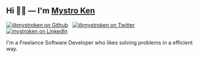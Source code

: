 ## Hi 👋🏾 — I'm [Mystro Ken](https://www.mystroken.com)
[![@mystroken on Github](https://img.shields.io/github/followers/mystroken?label=Follow&style=social)](https://github.com/mystroken) &nbsp; [![@mystroken on Twitter](https://img.shields.io/twitter/follow/mystroken?label=Follow)](https://twitter.com/intent/follow?screen_name=mystroken) &nbsp; [![mystroken on LinkedIn](https://img.shields.io/badge/-mystroken-blue?logo=Linkedin&logoColor=white&link=https://www.linkedin.com/in/emmanuel-kwene/)](https://www.linkedin.com/in/emmanuel-kwene) 

I'm a Freelance Software Developer who likes solving problems in a efficient way.

<!--
**mystroken/mystroken** is a ✨ _special_ ✨ repository because its `README.md` (this file) appears on your GitHub profile.

Here are some ideas to get you started:

- 🔭 I’m currently working on ...
- 🌱 I’m currently learning ...
- 👯 I’m looking to collaborate on ...
- 🤔 I’m looking for help with ...
- 💬 Ask me about ...
- 📫 How to reach me: ...
- 😄 Pronouns: ...
- ⚡ Fun fact: ...
-->
